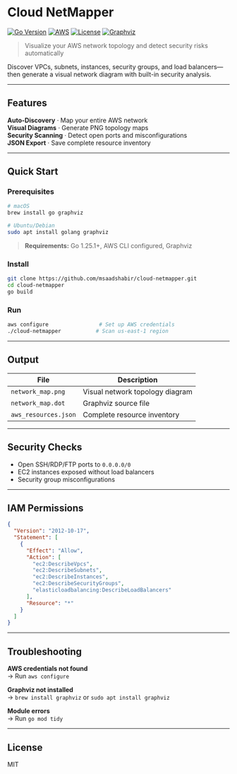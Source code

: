 # Cloud NetMapper

[![Go Version](https://img.shields.io/badge/Go-1.25.1+-00ADD8?style=flat&logo=go)](https://go.dev/)
[![AWS](https://img.shields.io/badge/AWS-Cloud-FF9900?style=flat&logo=amazon-aws)](https://aws.amazon.com/)
[![License](https://img.shields.io/badge/License-MIT-blue.svg?style=flat)](LICENSE)
[![Graphviz](https://img.shields.io/badge/Graphviz-Required-5E5086?style=flat)](https://graphviz.org/)

> Visualize your AWS network topology and detect security risks automatically

Discover VPCs, subnets, instances, security groups, and load balancers—then generate a visual network diagram with built-in security analysis.

---

## Features

**Auto-Discovery** · Map your entire AWS network  
**Visual Diagrams** · Generate PNG topology maps  
**Security Scanning** · Detect open ports and misconfigurations  
**JSON Export** · Save complete resource inventory

---

## Quick Start

### Prerequisites

```bash
# macOS
brew install go graphviz

# Ubuntu/Debian
sudo apt install golang graphviz
```

> **Requirements:** Go 1.25.1+, AWS CLI configured, Graphviz

### Install

```bash
git clone https://github.com/msaadshabir/cloud-netmapper.git
cd cloud-netmapper
go build
```

### Run

```bash
aws configure                # Set up AWS credentials
./cloud-netmapper           # Scan us-east-1 region
```

---

## Output

| File                 | Description                     |
| -------------------- | ------------------------------- |
| `network_map.png`    | Visual network topology diagram |
| `network_map.dot`    | Graphviz source file            |
| `aws_resources.json` | Complete resource inventory     |

---

## Security Checks

- Open SSH/RDP/FTP ports to `0.0.0.0/0`
- EC2 instances exposed without load balancers
- Security group misconfigurations

---

## IAM Permissions

```json
{
  "Version": "2012-10-17",
  "Statement": [
    {
      "Effect": "Allow",
      "Action": [
        "ec2:DescribeVpcs",
        "ec2:DescribeSubnets",
        "ec2:DescribeInstances",
        "ec2:DescribeSecurityGroups",
        "elasticloadbalancing:DescribeLoadBalancers"
      ],
      "Resource": "*"
    }
  ]
}
```

---

## Troubleshooting

**AWS credentials not found**  
→ Run `aws configure`

**Graphviz not installed**  
→ `brew install graphviz` or `sudo apt install graphviz`

**Module errors**  
→ Run `go mod tidy`

---

## License

MIT
